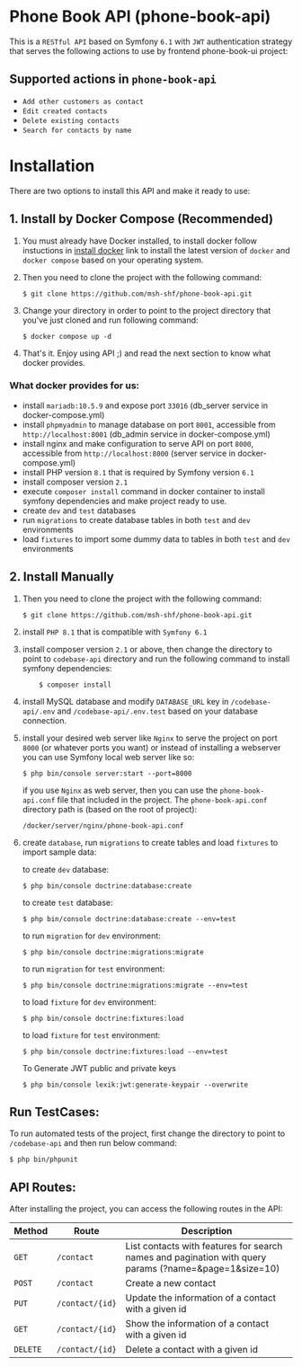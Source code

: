 # Phone Book API (phone-book-api)

This is a `RESTful API` based on Symfony `6.1` with `JWT` authentication strategy that serves the following actions to use by frontend phone-book-ui project:

## Supported actions in `phone-book-api`

- `Add other customers as contact`
- `Edit created contacts`
- `Delete existing contacts`
- `Search for contacts by name`

# Installation

There are two options to install this API and make it ready to use:

## 1. Install by Docker Compose (Recommended)

1.  You must already have Docker installed, to install docker follow instuctions in [install docker](https://docs.docker.com/engine/install/) link to install the latest version of `docker` and `docker compose` based on your operating system.

2.  Then you need to clone the project with the following command:

        $ git clone https://github.com/msh-shf/phone-book-api.git

3.  Change your directory in order to point to the project directory that you've just cloned and run following command:

        $ docker compose up -d

4.  That's it. Enjoy using API ;) and read the next section to know what docker provides.

### What docker provides for us:

- install `mariadb:10.5.9` and expose port `33016` (db_server service in docker-compose.yml)
- install `phpmyadmin` to manage database on port `8001`, accessible from `http://localhost:8001` (db_admin service in docker-compose.yml)
- install nginx and make configuration to serve API on port `8000`, accessible from `http://localhost:8000` (server service in docker-compose.yml)
- install PHP version `8.1` that is required by Symfony version `6.1`
- install composer version `2.1`
- execute `composer install` command in docker container to install symfony dependencies and make project ready to use.
- create `dev` and `test` databases
- run `migrations` to create database tables in both `test` and `dev` environments
- load `fixtures` to import some dummy data to tables in both `test` and `dev` environments

## 2. Install Manually

1.  Then you need to clone the project with the following command:

        $ git clone https://github.com/msh-shf/phone-book-api.git

2.  install `PHP 8.1` that is compatible with `Symfony 6.1`

3.  install composer version `2.1` or above,
    then change the directory to point to `codebase-api` directory and run the following command to install symfony dependencies:

            $ composer install

4.  install MySQL database and modify `DATABASE_URL` key in `/codebase-api/.env` and `/codebase-api/.env.test` based on your database connection.

5.  install your desired web server like `Nginx` to serve the project on port `8000` (or whatever ports you want) or instead of installing a webserver you can use Symfony local web server like so:

        $ php bin/console server:start --port=8000

    if you use `Nginx` as web server, then you can use the `phone-book-api.conf` file that included in the project. The `phone-book-api.conf` directory path is (based on the root of project):

    `/docker/server/nginx/phone-book-api.conf`

6.  create `database`, run `migrations` to create tables and load `fixtures` to import sample data:

    to create `dev` database:

        $ php bin/console doctrine:database:create

    to create `test` database:

        $ php bin/console doctrine:database:create --env=test

    to run `migration` for `dev` environment:

        $ php bin/console doctrine:migrations:migrate

    to run `migration` for `test` environment:

        $ php bin/console doctrine:migrations:migrate --env=test

    to load `fixture` for `dev` environment:

        $ php bin/console doctrine:fixtures:load

    to load `fixture` for `test` environment:

        $ php bin/console doctrine:fixtures:load --env=test

    To Generate JWT public and private keys

        $ php bin/console lexik:jwt:generate-keypair --overwrite

## Run TestCases:

To run automated tests of the project, first change the directory to point to `/codebase-api` and then run below command:

    $ php bin/phpunit

## API Routes:

After installing the project, you can access the following routes in the API:

| Method   | Route           | Description                                                                                           |
| -------- | --------------- | ----------------------------------------------------------------------------------------------------- |
| `GET`    | `/contact`      | List contacts with features for search names and pagination with query params (?name=&page=1&size=10) |
| `POST`   | `/contact`      | Create a new contact                                                                                  |
| `PUT`    | `/contact/{id}` | Update the information of a contact with a given id                                                   |
| `GET`    | `/contact/{id}` | Show the information of a contact with a given id                                                     |
| `DELETE` | `/contact/{id}` | Delete a contact with a given id                                                                      |
